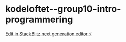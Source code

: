 # kodeloftet--group10-intro-programmering

[Edit in StackBlitz next generation editor ⚡️](https://stackblitz.com/~/github.com/azprog79/kodeloftet--group10-intro-programmering)
